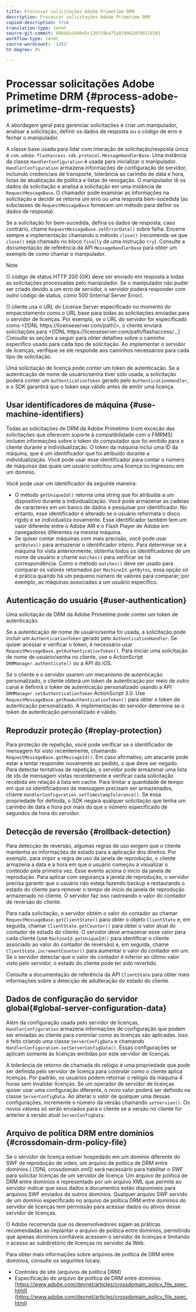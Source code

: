```yaml
---
title: Processar solicitações Adobe Primetime DRM
description: Processar solicitações Adobe Primetime DRM
copied-description: true
translation-type: tm+mt
source-git-commit: 89bdda1d4bd5c126f19ba75a819942df901183d1
workflow-type: tm+mt
source-wordcount: '1251'
ht-degree: 0%

---
```



# Processar solicitações Adobe Primetime DRM {#process-adobe-primetime-drm-requests}

A abordagem geral para gerenciar solicitações é criar um manipulador, analisar a solicitação, definir os dados de resposta ou o código de erro e fechar o manipulador.

A classe base usada para lidar com interação de solicitação/resposta única é `com.adobe.flashaccess.sdk.protocol.MessageHandlerBase`. Uma instância da classe `HandlerConfiguration` é usada para inicializar o manipulador. `HandlerConfiguration` armazena informações de configuração do servidor, incluindo credenciais de transporte, tolerância ao carimbo de data e hora, listas de atualização de política e listas de revogação. O manipulador lê os dados da solicitação e analisa a solicitação em uma instância de  `RequestMessageBase`. O chamador pode examinar as informações na solicitação e decidir se retorna um erro ou uma resposta bem-sucedida (as subclasses de `RequestMessageBase` fornecem um método para definir os dados de resposta).

Se a solicitação for bem-sucedida, defina os dados de resposta; caso contrário, chame `RequestMessageBase.setErrorData()` sobre falha. Encerre sempre a implementação chamando o método `close()` (recomenda-se que `close()` seja chamado no bloco `finally` de uma instrução `try`). Consulte a documentação de referência da API `MessageHandlerBase` para obter um exemplo de como chamar o manipulador.

>[!NOTE]
>
>O código de status HTTP 200 (OK) deve ser enviado em resposta a todas as solicitações processadas pelo manipulador. Se o manipulador não puder ser criado devido a um erro de servidor, o servidor poderá responder com outro código de status, como 500 (Internal Server Error).

O cliente usa o URL do License Server especificado no momento do empacotamento como o URL base para todas as solicitações enviadas para o servidor de licenças. Por exemplo, se o URL do servidor for especificado como &lt;[!DNL ht<span></span>tps://licenseserver.com/path]>, o cliente enviará solicitações para &lt;[!DNL ht<span></span>tps://licenseserver.com/path/flashaccess/...] Consulte as seções a seguir para obter detalhes sobre o caminho específico usado para cada tipo de solicitação. Ao implementar o servidor de licenças, verifique se ele responde aos caminhos necessários para cada tipo de solicitação.

Uma solicitação de licença pode conter um token de autenticação. Se a autenticação de nome de usuário/senha tiver sido usada, a solicitação poderá conter um `AuthenticationToken` gerado pelo `AuthenticationHandler`, e o SDK garantirá que o token seja válido antes de emitir uma licença.

## Usar identificadores de máquina {#use-machine-identifiers}

Todas as solicitações de DRM da Adobe Primetime (com exceção das solicitações que oferecem suporte à compatibilidade com o FMRMS) incluem informações sobre o token do computador que foi emitido para o cliente durante a individualização. O token da máquina inclui uma ID da máquina, que é um identificador que foi atribuído durante a individualização. Você pode usar esse identificador para contar o número de máquinas das quais um usuário solicitou uma licença ou ingressou em um domínio.

Você pode usar um identificador da seguinte maneira:

* O método `getUniqueId()` retorna uma string que foi atribuída a um dispositivo durante a individualização. Você pode armazenar as cadeias de caracteres em um banco de dados e pesquisar por identificador. No entanto, esse identificador é alterado se o usuário reformata o disco rígido e se individualiza novamente. Esse identificador também tem um valor diferente entre o Adobe AIR e o Flash Player de Adobe em navegadores diferentes na mesma máquina.
* Se quiser contar máquinas com mais precisão, você pode usar `getBytes()` para armazenar o identificador inteiro. Para determinar se a máquina foi vista anteriormente, obtenha todos os identificadores de um nome de usuário e chame `matches()` para verificar se há correspondência. Como o método `matches()` deve ser usado para comparar os valores retornados por `MachineId.getBytes`, essa opção só é prática quando há um pequeno número de valores para comparar; por exemplo, as máquinas associadas a um usuário específico.

## Autenticação do usuário {#user-authentication}

Uma solicitação de DRM da Adobe Primetime pode conter um token de autenticação.

Se a autenticação de nome de usuário/senha foi usada, a solicitação pode incluir um `AuthenticationToken` gerado pelo `AuthenticationHandler`. Se quiser acessar e verificar o token, é necessário usar `RequestMessageBase.getAuthenticationToken()`. Para iniciar uma solicitação de nome de usuário/senha no cliente, use o ActionScript `DRMManager.authenticate()` ou a API do iOS.

Se o cliente e o servidor usarem um mecanismo de autenticação personalizado, o cliente obterá um token de autenticação por meio de outro canal e definirá o token de autenticação personalizado usando a API `DRMManager.setAuthenticationToken` ActionScript 3.0. Use `RequestMessageBase.getRawAuthenticationToken()` para obter o token de autenticação personalizado. A implementação do servidor determina se o token de autenticação personalizado é válido.

## Reproduzir proteção {#replay-protection}

Para proteção de repetição, você pode verificar se o identificador de mensagem foi visto recentemente, chamando `RequestMessageBase.getMessageId()`. Em caso afirmativo, um atacante pode estar a tentar responder novamente ao pedido, o que deve ser negado. Para detectar tentativas de repetição, o servidor pode armazenar uma lista de ids de mensagem vistas recentemente e verificar cada solicitação recebida em relação à lista em cache. Para limitar a quantidade de tempo em que os identificadores de mensagem precisam ser armazenados, chame `HandlerConfiguration.setTimestampTolerance()`. Se essa propriedade for definida, o SDK negará qualquer solicitação que tenha um carimbo de data e hora por mais do que o número especificado de segundos da hora do servidor.

## Detecção de reversão {#rollback-detection}

Para detecção de reversão, algumas regras de uso exigem que o cliente mantenha as informações de estado para a aplicação dos direitos. Por exemplo, para impor a regra de uso da janela de reprodução, o cliente armazena a data e a hora em que o usuário começou a visualizar o conteúdo pela primeira vez. Esse evento aciona o início da janela de reprodução. Para aplicar com segurança a janela de reprodução, o servidor precisa garantir que o usuário não esteja fazendo backup e restaurando o estado do cliente para remover o tempo de início da janela de reprodução armazenado no cliente. O servidor faz isso rastreando o valor do contador de reversão do cliente.

Para cada solicitação, o servidor obtém o valor do contador ao chamar `RequestMessageBase.getClientState()` para obter o objeto `ClientState` e, em seguida, chamar `ClientState.getCounter()` para obter o valor atual do contador de estado do cliente. O servidor deve armazenar esse valor para cada cliente (use `MachineId.getUniqueId()` para identificar o cliente associado ao valor do contador de reversão) e, em seguida, chame `ClientState.incrementCounter()` para aumentar o valor do contador em um. Se o servidor detectar que o valor do contador é inferior ao último valor visto pelo servidor, o estado do cliente pode ter sido revertido.

Consulte a documentação de referência da API `ClientState` para obter mais informações sobre a detecção de adulteração do estado do cliente.

## Dados de configuração do servidor global{#global-server-configuration-data}

Além da configuração usada pelo servidor de licenças, `HandlerConfiguration` armazena informações de configuração que podem ser enviadas ao cliente para controlar como as licenças são aplicadas. Isso é feito criando uma classe `ServerConfigData` e chamando `HandlerConfiguration.setServerConfigData()`. Essas configurações se aplicam somente às licenças emitidas por este servidor de licenças.

A tolerância de retorno de chamada do relógio é uma propriedade que pode ser definida pelo servidor de licença para controlar como o cliente aplica licenças. Por padrão, os usuários podem retornar o relógio da máquina 4 horas sem invalidar licenças. Se um operador de servidor de licenças quiser usar uma configuração diferente, o novo valor poderá ser definido na classe `ServerConfigData`. Ao alterar o valor de qualquer uma dessas configurações, incremente o número da versão chamando `setVersion()`. Os novos valores só serão enviados para o cliente se a versão no cliente for anterior à versão atual `ServerConfigData`.

## Arquivo de política DRM entre domínios {#crossdomain-drm-policy-file}

Se o servidor de licença estiver hospedado em um domínio diferente do SWF de reprodução de vídeo, um arquivo de política de DRM entre domínios ( [!DNL crossdomain.xml]) será necessário para habilitar o SWF para solicitar licenças de um servidor de licença. Um arquivo de política de DRM entre domínios é representado por um arquivo XML que permite ao servidor indicar que seus dados e documentos estão disponíveis para arquivos SWF enviados de outros domínios. Qualquer arquivo SWF servido de um domínio especificado no arquivo de política DRM entre domínios do servidor de licenças tem permissão para acessar dados ou ativos desse servidor de licenças.

O Adobe recomenda que os desenvolvedores sigam as práticas recomendadas ao implantar o arquivo de política entre domínios, permitindo que apenas domínios confiáveis acessem o servidor de licenças e limitando o acesso ao subdiretório de licenças no servidor da Web.

Para obter mais informações sobre arquivos de política de DRM entre domínios, consulte os seguintes locais:

* Controles de site (arquivos de política DRM)
* Especificação do arquivo de política de DRM entre domínios: [https://www.adobe.com/devnet/articles/crossdomain_policy_file_spec.html](https://www.adobe.com/devnet/articles/crossdomain_policy_file_spec.html)